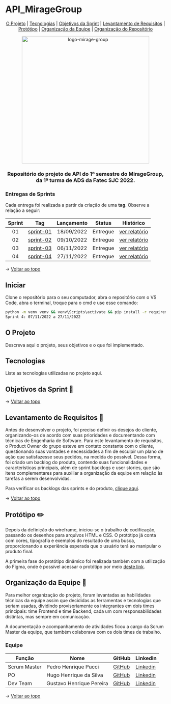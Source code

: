 # API_MirageGroup

<p align="center">
    <a href="#o-projeto">O Projeto</a> |
    <a href="#tecnologias">Tecnologias</a> |
    <a href="#objetivos">Objetivos da Sprint</a> |
    <a href="#levantamento">Levantamento de Requisitos</a> |
    <a href="#prototipo">Protótipo</a> |
    <a href="#org-equipe">Organização da Equipe</a> |
    <a href="#org-repo">Organização do Repositório</a>
</p>

<div align="center">
    <img id="logo" src="docs/miragegroup-logo.png" alt="logo-mirage-group" width="400px">
</div>

<h3 align="center">Repositório do projeto de API do 1º semestre do MirageGroup, da 1ª turma de ADS da Fatec SJC 2022.</h3>

### Entregas de Sprints

Cada entrega foi realizada a partir da criação de uma **tag**. Observe a relação a seguir:

| Sprint | Tag | Lançamento | Status | Histórico |
|:------:|:-------------:|:----------:|:-------:|:---------:|
| 01 | [sprint-01](https://github.com/MirageGroup/API_MirageGroup/tree/entrega/sprint-1) | 18/09/2022 | Entregue | [ver relatório](https://github.com/MirageGroup/API_MirageGroup/blob/entrega/sprint-1/README.md) |
| 02 | [sprint-02](https://github.com/MirageGroup/API_MirageGroup/tree/entrega/sprint-2) | 09/10/2022 | Entregue | [ver relatório](https://github.com/MirageGroup/API_MirageGroup/tree/entrega/sprint-2#readme) |
| 03 | [sprint-03](https://github.com/MirageGroup/API_MirageGroup/tree/entrega/sprint-3) | 06/11/2022 | Entregue | [ver relatório](https://github.com/MirageGroup/API_MirageGroup/blob/entrega/sprint-3/README.md) |
| 04 | [sprint-04](https://github.com/MirageGroup/API_MirageGroup/tree/entrega/sprint-4) | 27/11/2022 | Entregue | [ver relatório](https://github.com/MirageGroup/API_MirageGroup/blob/entrega/sprint-4/README.md) |

→ [Voltar ao topo](#topo)

## Iniciar

Clone o repositório para o seu computador, abra o repositório com o VS Code, abra o terminal, troque para o cmd e use esse comando:

```bash
python -m venv venv && venv\Scripts\activate && pip install -r requirements.txt && python main.py
Sprint 4: 07/11/2022 a 27/11/2022
```

## O Projeto

Descreva aqui o projeto, seus objetivos e o que foi implementado.

## Tecnologias

Liste as tecnologias utilizadas no projeto aqui.

## Objetivos da Sprint 🎯

→ [Voltar ao topo](#topo)

## Levantamento de Requisitos 📝

Antes de desenvolver o projeto, foi preciso definir os desejos do cliente, organizando-os de acordo com suas prioridades e documentando com técnicas de Engenharia de Software. Para este levantamento de requisitos, o Product Owner do grupo esteve em contato constante com o cliente, questionando suas vontades e necessidades a fim de esculpir um plano de ação que satisfazesse seus pedidos, na medida do possível. Dessa forma, foi criado um backlog do produto, contendo suas funcionalidades e características principais, além de sprint backlogs e user stories, que são itens complementares para auxiliar a organização da equipe em relação às tarefas a serem desenvolvidas.

Para verificar os backlogs das sprints e do produto, [clique aqui](https://docs.google.com/spreadsheets/d/1KEpwnI85trRT_4ub3DmxdunUp8wq5imWWMSLXApkoH4/edit#gid=0).

→ [Voltar ao topo](#topo)

## Protótipo ✏️

Depois da definição do wireframe, iniciou-se o trabalho de codificação, passando os desenhos para arquivos HTML e CSS. O protótipo já conta com cores, tipografia e exemplos do resultado de uma busca, proporcionando a experiência esperada que o usuário terá ao manipular o produto final.

A primeira fase do protótipo dinâmico foi realizada também com a utilização do Figma, onde é possível acessar o protótipo por meio [deste link](https://www.figma.com/file/udYrASpRvbCkks3O2nTWLZ/Untitled?node-id=0%3A1).

## Organização da Equipe 👥

Para melhor organização do projeto, foram levantadas as habilidades técnicas da equipe assim que decididas as ferramentas e tecnologias que seriam usadas, dividindo provisoriamente os integrantes em dois times principais: time Frontend e time Backend, cada um com responsabilidades distintas, mas sempre em comunicação.

A documentação e acompanhamento de atividades ficou a cargo da Scrum Master da equipe, que também colaborava com os dois times de trabalho.

### Equipe

| Função       | Nome                    | GitHub                                    | Linkedin                                             |
|--------------|--------------------------|-------------------------------------------|------------------------------------------------------|
| Scrum Master  | Pedro Henrique Pucci     | [GitHub](https://github.com/pedro11pucci) | [Linkedin](https://www.linkedin.com/in/pedro-p-122962234/) |
| PO           | Hugo Henrique da Silva   | [GitHub](https://github.com/Hugohs98)    | [Linkedin](https://www.linkedin.com/in/hugo-silva-2bb757210/) |
| Dev Team     | Gustavo Henrique Pereira | [GitHub](https://github.com/gustavohpereira) | [Linkedin](https://www.linkedin.com/in/gustavo-henrique-pereira) |

→ [Voltar ao topo](#topo)
